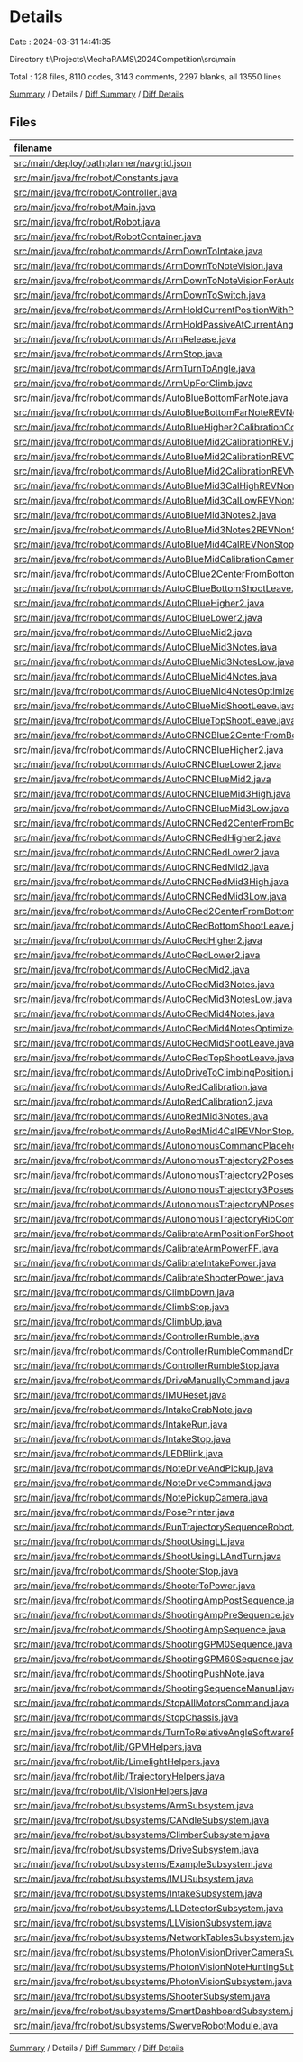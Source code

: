 # Details

Date : 2024-03-31 14:41:35

Directory t:\\Projects\\MechaRAMS\\2024Competition\\src\\main

Total : 128 files,  8110 codes, 3143 comments, 2297 blanks, all 13550 lines

[Summary](results.md) / Details / [Diff Summary](diff.md) / [Diff Details](diff-details.md)

## Files
| filename | language | code | comment | blank | total |
| :--- | :--- | ---: | ---: | ---: | ---: |
| [src/main/deploy/pathplanner/navgrid.json](/src/main/deploy/pathplanner/navgrid.json) | JSON | 1 | 0 | 0 | 1 |
| [src/main/java/frc/robot/Constants.java](/src/main/java/frc/robot/Constants.java) | Java | 681 | 308 | 189 | 1,178 |
| [src/main/java/frc/robot/Controller.java](/src/main/java/frc/robot/Controller.java) | Java | 137 | 26 | 26 | 189 |
| [src/main/java/frc/robot/Main.java](/src/main/java/frc/robot/Main.java) | Java | 8 | 13 | 5 | 26 |
| [src/main/java/frc/robot/Robot.java](/src/main/java/frc/robot/Robot.java) | Java | 67 | 48 | 33 | 148 |
| [src/main/java/frc/robot/RobotContainer.java](/src/main/java/frc/robot/RobotContainer.java) | Java | 561 | 184 | 165 | 910 |
| [src/main/java/frc/robot/commands/ArmDownToIntake.java](/src/main/java/frc/robot/commands/ArmDownToIntake.java) | Java | 14 | 9 | 4 | 27 |
| [src/main/java/frc/robot/commands/ArmDownToNoteVision.java](/src/main/java/frc/robot/commands/ArmDownToNoteVision.java) | Java | 10 | 9 | 5 | 24 |
| [src/main/java/frc/robot/commands/ArmDownToNoteVisionForAutoNotePickup.java](/src/main/java/frc/robot/commands/ArmDownToNoteVisionForAutoNotePickup.java) | Java | 10 | 9 | 5 | 24 |
| [src/main/java/frc/robot/commands/ArmDownToSwitch.java](/src/main/java/frc/robot/commands/ArmDownToSwitch.java) | Java | 25 | 9 | 8 | 42 |
| [src/main/java/frc/robot/commands/ArmHoldCurrentPositionWithPID.java](/src/main/java/frc/robot/commands/ArmHoldCurrentPositionWithPID.java) | Java | 23 | 11 | 12 | 46 |
| [src/main/java/frc/robot/commands/ArmHoldPassiveAtCurrentAngle.java](/src/main/java/frc/robot/commands/ArmHoldPassiveAtCurrentAngle.java) | Java | 21 | 11 | 9 | 41 |
| [src/main/java/frc/robot/commands/ArmRelease.java](/src/main/java/frc/robot/commands/ArmRelease.java) | Java | 12 | 8 | 5 | 25 |
| [src/main/java/frc/robot/commands/ArmStop.java](/src/main/java/frc/robot/commands/ArmStop.java) | Java | 12 | 8 | 5 | 25 |
| [src/main/java/frc/robot/commands/ArmTurnToAngle.java](/src/main/java/frc/robot/commands/ArmTurnToAngle.java) | Java | 34 | 9 | 10 | 53 |
| [src/main/java/frc/robot/commands/ArmUpForClimb.java](/src/main/java/frc/robot/commands/ArmUpForClimb.java) | Java | 10 | 9 | 4 | 23 |
| [src/main/java/frc/robot/commands/AutoBlueBottomFarNote.java](/src/main/java/frc/robot/commands/AutoBlueBottomFarNote.java) | Java | 40 | 10 | 14 | 64 |
| [src/main/java/frc/robot/commands/AutoBlueBottomFarNoteREVNonStop.java](/src/main/java/frc/robot/commands/AutoBlueBottomFarNoteREVNonStop.java) | Java | 39 | 10 | 14 | 63 |
| [src/main/java/frc/robot/commands/AutoBlueHigher2CalibrationCorrected.java](/src/main/java/frc/robot/commands/AutoBlueHigher2CalibrationCorrected.java) | Java | 51 | 38 | 21 | 110 |
| [src/main/java/frc/robot/commands/AutoBlueMid2CalibrationREV.java](/src/main/java/frc/robot/commands/AutoBlueMid2CalibrationREV.java) | Java | 38 | 24 | 15 | 77 |
| [src/main/java/frc/robot/commands/AutoBlueMid2CalibrationREVCamera.java](/src/main/java/frc/robot/commands/AutoBlueMid2CalibrationREVCamera.java) | Java | 50 | 26 | 23 | 99 |
| [src/main/java/frc/robot/commands/AutoBlueMid2CalibrationREVNonStop.java](/src/main/java/frc/robot/commands/AutoBlueMid2CalibrationREVNonStop.java) | Java | 36 | 23 | 14 | 73 |
| [src/main/java/frc/robot/commands/AutoBlueMid3CalHighREVNonStop.java](/src/main/java/frc/robot/commands/AutoBlueMid3CalHighREVNonStop.java) | Java | 82 | 29 | 12 | 123 |
| [src/main/java/frc/robot/commands/AutoBlueMid3CalLowREVNonStop.java](/src/main/java/frc/robot/commands/AutoBlueMid3CalLowREVNonStop.java) | Java | 82 | 29 | 12 | 123 |
| [src/main/java/frc/robot/commands/AutoBlueMid3Notes2.java](/src/main/java/frc/robot/commands/AutoBlueMid3Notes2.java) | Java | 90 | 32 | 5 | 127 |
| [src/main/java/frc/robot/commands/AutoBlueMid3Notes2REVNonStop.java](/src/main/java/frc/robot/commands/AutoBlueMid3Notes2REVNonStop.java) | Java | 87 | 42 | 16 | 145 |
| [src/main/java/frc/robot/commands/AutoBlueMid4CalREVNonStop.java](/src/main/java/frc/robot/commands/AutoBlueMid4CalREVNonStop.java) | Java | 119 | 35 | 39 | 193 |
| [src/main/java/frc/robot/commands/AutoBlueMidCalibrationCameraAdjustment.java](/src/main/java/frc/robot/commands/AutoBlueMidCalibrationCameraAdjustment.java) | Java | 63 | 33 | 24 | 120 |
| [src/main/java/frc/robot/commands/AutoCBlue2CenterFromBottom.java](/src/main/java/frc/robot/commands/AutoCBlue2CenterFromBottom.java) | Java | 53 | 9 | 4 | 66 |
| [src/main/java/frc/robot/commands/AutoCBlueBottomShootLeave.java](/src/main/java/frc/robot/commands/AutoCBlueBottomShootLeave.java) | Java | 24 | 9 | 7 | 40 |
| [src/main/java/frc/robot/commands/AutoCBlueHigher2.java](/src/main/java/frc/robot/commands/AutoCBlueHigher2.java) | Java | 40 | 20 | 14 | 74 |
| [src/main/java/frc/robot/commands/AutoCBlueLower2.java](/src/main/java/frc/robot/commands/AutoCBlueLower2.java) | Java | 40 | 20 | 14 | 74 |
| [src/main/java/frc/robot/commands/AutoCBlueMid2.java](/src/main/java/frc/robot/commands/AutoCBlueMid2.java) | Java | 40 | 20 | 14 | 74 |
| [src/main/java/frc/robot/commands/AutoCBlueMid3Notes.java](/src/main/java/frc/robot/commands/AutoCBlueMid3Notes.java) | Java | 78 | 25 | 4 | 107 |
| [src/main/java/frc/robot/commands/AutoCBlueMid3NotesLow.java](/src/main/java/frc/robot/commands/AutoCBlueMid3NotesLow.java) | Java | 78 | 25 | 4 | 107 |
| [src/main/java/frc/robot/commands/AutoCBlueMid4Notes.java](/src/main/java/frc/robot/commands/AutoCBlueMid4Notes.java) | Java | 117 | 25 | 10 | 152 |
| [src/main/java/frc/robot/commands/AutoCBlueMid4NotesOptimized.java](/src/main/java/frc/robot/commands/AutoCBlueMid4NotesOptimized.java) | Java | 97 | 19 | 27 | 143 |
| [src/main/java/frc/robot/commands/AutoCBlueMidShootLeave.java](/src/main/java/frc/robot/commands/AutoCBlueMidShootLeave.java) | Java | 24 | 9 | 5 | 38 |
| [src/main/java/frc/robot/commands/AutoCBlueTopShootLeave.java](/src/main/java/frc/robot/commands/AutoCBlueTopShootLeave.java) | Java | 24 | 9 | 5 | 38 |
| [src/main/java/frc/robot/commands/AutoCRNCBlue2CenterFromBottom.java](/src/main/java/frc/robot/commands/AutoCRNCBlue2CenterFromBottom.java) | Java | 77 | 25 | 20 | 122 |
| [src/main/java/frc/robot/commands/AutoCRNCBlueHigher2.java](/src/main/java/frc/robot/commands/AutoCRNCBlueHigher2.java) | Java | 59 | 29 | 20 | 108 |
| [src/main/java/frc/robot/commands/AutoCRNCBlueLower2.java](/src/main/java/frc/robot/commands/AutoCRNCBlueLower2.java) | Java | 59 | 28 | 18 | 105 |
| [src/main/java/frc/robot/commands/AutoCRNCBlueMid2.java](/src/main/java/frc/robot/commands/AutoCRNCBlueMid2.java) | Java | 59 | 29 | 19 | 107 |
| [src/main/java/frc/robot/commands/AutoCRNCBlueMid3High.java](/src/main/java/frc/robot/commands/AutoCRNCBlueMid3High.java) | Java | 116 | 41 | 27 | 184 |
| [src/main/java/frc/robot/commands/AutoCRNCBlueMid3Low.java](/src/main/java/frc/robot/commands/AutoCRNCBlueMid3Low.java) | Java | 116 | 41 | 27 | 184 |
| [src/main/java/frc/robot/commands/AutoCRNCRed2CenterFromBottom.java](/src/main/java/frc/robot/commands/AutoCRNCRed2CenterFromBottom.java) | Java | 74 | 20 | 18 | 112 |
| [src/main/java/frc/robot/commands/AutoCRNCRedHigher2.java](/src/main/java/frc/robot/commands/AutoCRNCRedHigher2.java) | Java | 59 | 29 | 20 | 108 |
| [src/main/java/frc/robot/commands/AutoCRNCRedLower2.java](/src/main/java/frc/robot/commands/AutoCRNCRedLower2.java) | Java | 59 | 28 | 18 | 105 |
| [src/main/java/frc/robot/commands/AutoCRNCRedMid2.java](/src/main/java/frc/robot/commands/AutoCRNCRedMid2.java) | Java | 59 | 29 | 19 | 107 |
| [src/main/java/frc/robot/commands/AutoCRNCRedMid3High.java](/src/main/java/frc/robot/commands/AutoCRNCRedMid3High.java) | Java | 116 | 41 | 27 | 184 |
| [src/main/java/frc/robot/commands/AutoCRNCRedMid3Low.java](/src/main/java/frc/robot/commands/AutoCRNCRedMid3Low.java) | Java | 116 | 41 | 27 | 184 |
| [src/main/java/frc/robot/commands/AutoCRed2CenterFromBottom.java](/src/main/java/frc/robot/commands/AutoCRed2CenterFromBottom.java) | Java | 52 | 9 | 4 | 65 |
| [src/main/java/frc/robot/commands/AutoCRedBottomShootLeave.java](/src/main/java/frc/robot/commands/AutoCRedBottomShootLeave.java) | Java | 24 | 9 | 7 | 40 |
| [src/main/java/frc/robot/commands/AutoCRedHigher2.java](/src/main/java/frc/robot/commands/AutoCRedHigher2.java) | Java | 40 | 20 | 14 | 74 |
| [src/main/java/frc/robot/commands/AutoCRedLower2.java](/src/main/java/frc/robot/commands/AutoCRedLower2.java) | Java | 40 | 20 | 14 | 74 |
| [src/main/java/frc/robot/commands/AutoCRedMid2.java](/src/main/java/frc/robot/commands/AutoCRedMid2.java) | Java | 40 | 20 | 14 | 74 |
| [src/main/java/frc/robot/commands/AutoCRedMid3Notes.java](/src/main/java/frc/robot/commands/AutoCRedMid3Notes.java) | Java | 78 | 25 | 4 | 107 |
| [src/main/java/frc/robot/commands/AutoCRedMid3NotesLow.java](/src/main/java/frc/robot/commands/AutoCRedMid3NotesLow.java) | Java | 78 | 25 | 4 | 107 |
| [src/main/java/frc/robot/commands/AutoCRedMid4Notes.java](/src/main/java/frc/robot/commands/AutoCRedMid4Notes.java) | Java | 117 | 25 | 5 | 147 |
| [src/main/java/frc/robot/commands/AutoCRedMid4NotesOptimized.java](/src/main/java/frc/robot/commands/AutoCRedMid4NotesOptimized.java) | Java | 97 | 19 | 27 | 143 |
| [src/main/java/frc/robot/commands/AutoCRedMidShootLeave.java](/src/main/java/frc/robot/commands/AutoCRedMidShootLeave.java) | Java | 24 | 9 | 5 | 38 |
| [src/main/java/frc/robot/commands/AutoCRedTopShootLeave.java](/src/main/java/frc/robot/commands/AutoCRedTopShootLeave.java) | Java | 24 | 9 | 5 | 38 |
| [src/main/java/frc/robot/commands/AutoDriveToClimbingPosition.java](/src/main/java/frc/robot/commands/AutoDriveToClimbingPosition.java) | Java | 32 | 11 | 6 | 49 |
| [src/main/java/frc/robot/commands/AutoRedCalibration.java](/src/main/java/frc/robot/commands/AutoRedCalibration.java) | Java | 43 | 9 | 4 | 56 |
| [src/main/java/frc/robot/commands/AutoRedCalibration2.java](/src/main/java/frc/robot/commands/AutoRedCalibration2.java) | Java | 41 | 9 | 4 | 54 |
| [src/main/java/frc/robot/commands/AutoRedMid3Notes.java](/src/main/java/frc/robot/commands/AutoRedMid3Notes.java) | Java | 117 | 25 | 5 | 147 |
| [src/main/java/frc/robot/commands/AutoRedMid4CalREVNonStop.java](/src/main/java/frc/robot/commands/AutoRedMid4CalREVNonStop.java) | Java | 119 | 35 | 39 | 193 |
| [src/main/java/frc/robot/commands/AutonomousCommandPlaceholder.java](/src/main/java/frc/robot/commands/AutonomousCommandPlaceholder.java) | Java | 10 | 8 | 5 | 23 |
| [src/main/java/frc/robot/commands/AutonomousTrajectory2Poses.java](/src/main/java/frc/robot/commands/AutonomousTrajectory2Poses.java) | Java | 27 | 30 | 8 | 65 |
| [src/main/java/frc/robot/commands/AutonomousTrajectory2PosesDynamic.java](/src/main/java/frc/robot/commands/AutonomousTrajectory2PosesDynamic.java) | Java | 24 | 17 | 8 | 49 |
| [src/main/java/frc/robot/commands/AutonomousTrajectory3Poses.java](/src/main/java/frc/robot/commands/AutonomousTrajectory3Poses.java) | Java | 25 | 30 | 7 | 62 |
| [src/main/java/frc/robot/commands/AutonomousTrajectoryNPoses.java](/src/main/java/frc/robot/commands/AutonomousTrajectoryNPoses.java) | Java | 28 | 13 | 11 | 52 |
| [src/main/java/frc/robot/commands/AutonomousTrajectoryRioCommand.java](/src/main/java/frc/robot/commands/AutonomousTrajectoryRioCommand.java) | Java | 61 | 41 | 21 | 123 |
| [src/main/java/frc/robot/commands/CalibrateArmPositionForShooterCalibration.java](/src/main/java/frc/robot/commands/CalibrateArmPositionForShooterCalibration.java) | Java | 27 | 11 | 10 | 48 |
| [src/main/java/frc/robot/commands/CalibrateArmPowerFF.java](/src/main/java/frc/robot/commands/CalibrateArmPowerFF.java) | Java | 30 | 11 | 10 | 51 |
| [src/main/java/frc/robot/commands/CalibrateIntakePower.java](/src/main/java/frc/robot/commands/CalibrateIntakePower.java) | Java | 31 | 12 | 8 | 51 |
| [src/main/java/frc/robot/commands/CalibrateShooterPower.java](/src/main/java/frc/robot/commands/CalibrateShooterPower.java) | Java | 30 | 9 | 8 | 47 |
| [src/main/java/frc/robot/commands/ClimbDown.java](/src/main/java/frc/robot/commands/ClimbDown.java) | Java | 18 | 9 | 8 | 35 |
| [src/main/java/frc/robot/commands/ClimbStop.java](/src/main/java/frc/robot/commands/ClimbStop.java) | Java | 12 | 8 | 5 | 25 |
| [src/main/java/frc/robot/commands/ClimbUp.java](/src/main/java/frc/robot/commands/ClimbUp.java) | Java | 18 | 9 | 10 | 37 |
| [src/main/java/frc/robot/commands/ControllerRumble.java](/src/main/java/frc/robot/commands/ControllerRumble.java) | Java | 12 | 8 | 5 | 25 |
| [src/main/java/frc/robot/commands/ControllerRumbleCommandDriver.java](/src/main/java/frc/robot/commands/ControllerRumbleCommandDriver.java) | Java | 15 | 9 | 4 | 28 |
| [src/main/java/frc/robot/commands/ControllerRumbleStop.java](/src/main/java/frc/robot/commands/ControllerRumbleStop.java) | Java | 12 | 8 | 5 | 25 |
| [src/main/java/frc/robot/commands/DriveManuallyCommand.java](/src/main/java/frc/robot/commands/DriveManuallyCommand.java) | Java | 46 | 17 | 19 | 82 |
| [src/main/java/frc/robot/commands/IMUReset.java](/src/main/java/frc/robot/commands/IMUReset.java) | Java | 11 | 8 | 5 | 24 |
| [src/main/java/frc/robot/commands/IntakeGrabNote.java](/src/main/java/frc/robot/commands/IntakeGrabNote.java) | Java | 24 | 11 | 4 | 39 |
| [src/main/java/frc/robot/commands/IntakeRun.java](/src/main/java/frc/robot/commands/IntakeRun.java) | Java | 18 | 8 | 5 | 31 |
| [src/main/java/frc/robot/commands/IntakeStop.java](/src/main/java/frc/robot/commands/IntakeStop.java) | Java | 12 | 8 | 5 | 25 |
| [src/main/java/frc/robot/commands/LEDBlink.java](/src/main/java/frc/robot/commands/LEDBlink.java) | Java | 15 | 9 | 4 | 28 |
| [src/main/java/frc/robot/commands/NoteDriveAndPickup.java](/src/main/java/frc/robot/commands/NoteDriveAndPickup.java) | Java | 12 | 9 | 4 | 25 |
| [src/main/java/frc/robot/commands/NoteDriveCommand.java](/src/main/java/frc/robot/commands/NoteDriveCommand.java) | Java | 22 | 14 | 8 | 44 |
| [src/main/java/frc/robot/commands/NotePickupCamera.java](/src/main/java/frc/robot/commands/NotePickupCamera.java) | Java | 46 | 10 | 12 | 68 |
| [src/main/java/frc/robot/commands/PosePrinter.java](/src/main/java/frc/robot/commands/PosePrinter.java) | Java | 22 | 9 | 12 | 43 |
| [src/main/java/frc/robot/commands/RunTrajectorySequenceRobotAtStartPoint.java](/src/main/java/frc/robot/commands/RunTrajectorySequenceRobotAtStartPoint.java) | Java | 47 | 54 | 20 | 121 |
| [src/main/java/frc/robot/commands/ShootUsingLL.java](/src/main/java/frc/robot/commands/ShootUsingLL.java) | Java | 23 | 9 | 8 | 40 |
| [src/main/java/frc/robot/commands/ShootUsingLLAndTurn.java](/src/main/java/frc/robot/commands/ShootUsingLLAndTurn.java) | Java | 46 | 15 | 14 | 75 |
| [src/main/java/frc/robot/commands/ShooterStop.java](/src/main/java/frc/robot/commands/ShooterStop.java) | Java | 12 | 8 | 5 | 25 |
| [src/main/java/frc/robot/commands/ShooterToPower.java](/src/main/java/frc/robot/commands/ShooterToPower.java) | Java | 29 | 9 | 10 | 48 |
| [src/main/java/frc/robot/commands/ShootingAmpPostSequence.java](/src/main/java/frc/robot/commands/ShootingAmpPostSequence.java) | Java | 14 | 11 | 4 | 29 |
| [src/main/java/frc/robot/commands/ShootingAmpPreSequence.java](/src/main/java/frc/robot/commands/ShootingAmpPreSequence.java) | Java | 14 | 11 | 5 | 30 |
| [src/main/java/frc/robot/commands/ShootingAmpSequence.java](/src/main/java/frc/robot/commands/ShootingAmpSequence.java) | Java | 18 | 14 | 4 | 36 |
| [src/main/java/frc/robot/commands/ShootingGPM0Sequence.java](/src/main/java/frc/robot/commands/ShootingGPM0Sequence.java) | Java | 34 | 17 | 5 | 56 |
| [src/main/java/frc/robot/commands/ShootingGPM60Sequence.java](/src/main/java/frc/robot/commands/ShootingGPM60Sequence.java) | Java | 20 | 13 | 5 | 38 |
| [src/main/java/frc/robot/commands/ShootingPushNote.java](/src/main/java/frc/robot/commands/ShootingPushNote.java) | Java | 26 | 12 | 7 | 45 |
| [src/main/java/frc/robot/commands/ShootingSequenceManual.java](/src/main/java/frc/robot/commands/ShootingSequenceManual.java) | Java | 19 | 10 | 4 | 33 |
| [src/main/java/frc/robot/commands/StopAllMotorsCommand.java](/src/main/java/frc/robot/commands/StopAllMotorsCommand.java) | Java | 24 | 19 | 12 | 55 |
| [src/main/java/frc/robot/commands/StopChassis.java](/src/main/java/frc/robot/commands/StopChassis.java) | Java | 15 | 9 | 6 | 30 |
| [src/main/java/frc/robot/commands/TurnToRelativeAngleSoftwarePIDCommand.java](/src/main/java/frc/robot/commands/TurnToRelativeAngleSoftwarePIDCommand.java) | Java | 53 | 15 | 9 | 77 |
| [src/main/java/frc/robot/lib/GPMHelpers.java](/src/main/java/frc/robot/lib/GPMHelpers.java) | Java | 119 | 33 | 34 | 186 |
| [src/main/java/frc/robot/lib/LimelightHelpers.java](/src/main/java/frc/robot/lib/LimelightHelpers.java) | Java | 556 | 68 | 164 | 788 |
| [src/main/java/frc/robot/lib/TrajectoryHelpers.java](/src/main/java/frc/robot/lib/TrajectoryHelpers.java) | Java | 30 | 12 | 14 | 56 |
| [src/main/java/frc/robot/lib/VisionHelpers.java](/src/main/java/frc/robot/lib/VisionHelpers.java) | Java | 55 | 4 | 13 | 72 |
| [src/main/java/frc/robot/subsystems/ArmSubsystem.java](/src/main/java/frc/robot/subsystems/ArmSubsystem.java) | Java | 173 | 98 | 73 | 344 |
| [src/main/java/frc/robot/subsystems/CANdleSubsystem.java](/src/main/java/frc/robot/subsystems/CANdleSubsystem.java) | Java | 80 | 6 | 22 | 108 |
| [src/main/java/frc/robot/subsystems/ClimberSubsystem.java](/src/main/java/frc/robot/subsystems/ClimberSubsystem.java) | Java | 39 | 8 | 18 | 65 |
| [src/main/java/frc/robot/subsystems/DriveSubsystem.java](/src/main/java/frc/robot/subsystems/DriveSubsystem.java) | Java | 165 | 76 | 59 | 300 |
| [src/main/java/frc/robot/subsystems/ExampleSubsystem.java](/src/main/java/frc/robot/subsystems/ExampleSubsystem.java) | Java | 20 | 20 | 8 | 48 |
| [src/main/java/frc/robot/subsystems/IMUSubsystem.java](/src/main/java/frc/robot/subsystems/IMUSubsystem.java) | Java | 66 | 84 | 30 | 180 |
| [src/main/java/frc/robot/subsystems/IntakeSubsystem.java](/src/main/java/frc/robot/subsystems/IntakeSubsystem.java) | Java | 62 | 93 | 31 | 186 |
| [src/main/java/frc/robot/subsystems/LLDetectorSubsystem.java](/src/main/java/frc/robot/subsystems/LLDetectorSubsystem.java) | Java | 42 | 6 | 11 | 59 |
| [src/main/java/frc/robot/subsystems/LLVisionSubsystem.java](/src/main/java/frc/robot/subsystems/LLVisionSubsystem.java) | Java | 81 | 18 | 16 | 115 |
| [src/main/java/frc/robot/subsystems/NetworkTablesSubsystem.java](/src/main/java/frc/robot/subsystems/NetworkTablesSubsystem.java) | Java | 44 | 10 | 18 | 72 |
| [src/main/java/frc/robot/subsystems/PhotonVisionDriverCameraSubsystem.java](/src/main/java/frc/robot/subsystems/PhotonVisionDriverCameraSubsystem.java) | Java | 15 | 5 | 10 | 30 |
| [src/main/java/frc/robot/subsystems/PhotonVisionNoteHuntingSubsystem.java](/src/main/java/frc/robot/subsystems/PhotonVisionNoteHuntingSubsystem.java) | Java | 59 | 14 | 24 | 97 |
| [src/main/java/frc/robot/subsystems/PhotonVisionSubsystem.java](/src/main/java/frc/robot/subsystems/PhotonVisionSubsystem.java) | Java | 84 | 43 | 31 | 158 |
| [src/main/java/frc/robot/subsystems/ShooterSubsystem.java](/src/main/java/frc/robot/subsystems/ShooterSubsystem.java) | Java | 114 | 59 | 52 | 225 |
| [src/main/java/frc/robot/subsystems/SmartDashboardSubsystem.java](/src/main/java/frc/robot/subsystems/SmartDashboardSubsystem.java) | Java | 108 | 10 | 26 | 144 |
| [src/main/java/frc/robot/subsystems/SwerveRobotModule.java](/src/main/java/frc/robot/subsystems/SwerveRobotModule.java) | Java | 243 | 62 | 91 | 396 |

[Summary](results.md) / Details / [Diff Summary](diff.md) / [Diff Details](diff-details.md)